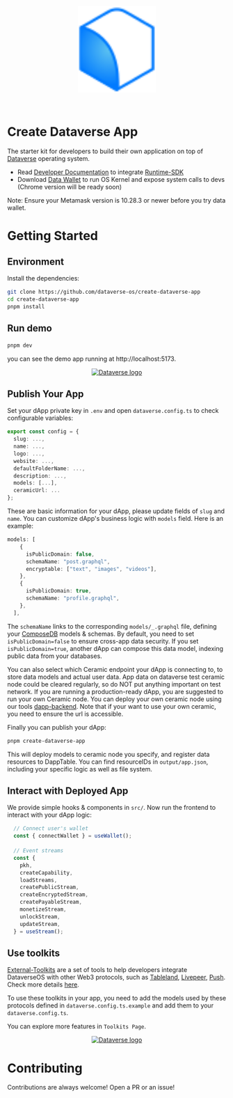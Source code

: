 <br/>
<p align="center">
<a href=" " target="_blank">
<img src="./logo.svg" width="180" alt="Dataverse logo">
</a >
</p >
<br/>

# Create Dataverse App

The starter kit for developers to build their own application on top of [Dataverse](https://dataverse-os.com) operating system.

- Read [Developer Documentation](https://gitbook.dataverse-os.com/) to integrate [Runtime-SDK](https://github.com/dataverse-os/runtime-connector)
- Download [Data Wallet](https://github.com/dataverse-os/create-dataverse-app/releases/tag/DataWallet-0.5.33) to run OS Kernel and expose system calls to devs (Chrome version will be ready soon)

Note: Ensure your Metamask version is 10.28.3 or newer before you try data wallet.

# Getting Started

## Environment

Install the dependencies:

```bash
git clone https://github.com/dataverse-os/create-dataverse-app
cd create-dataverse-app
pnpm install
```

## Run demo
  
  ```bash
  pnpm dev
  ```
you can see the demo app running at http://localhost:5173.
<p align="center">
<a href=" " target="_blank">
<img src="https://s2.loli.net/2023/06/13/9B7TYLgSbcf1xHy.png" width="300" alt="Dataverse logo">
</a >
</p >

## Publish Your App

Set your dApp private key in `.env` and open `dataverse.config.ts` to check configurable variables:

```typescript
export const config = {
  slug: ...,
  name: ...,
  logo: ...,
  website: ...,
  defaultFolderName: ...,
  description: ...,
  models: [...],
  ceramicUrl: ...
};
```

These are basic information for your dApp, please update fields of `slug` and `name`. You can customize dApp's business logic with `models` field. Here is an example: 

```typescript
models: [
    {
      isPublicDomain: false,
      schemaName: "post.graphql",
      encryptable: ["text", "images", "videos"],
    },
    {
      isPublicDomain: true,
      schemaName: "profile.graphql",
    },
  ],
```

The `schemaName` links to the corresponding `models/_.graphql` file, defining your [ComposeDB](https://composedb.js.org/docs/0.4.x/guides/data-modeling/schemas) models & schemas. By default, you need to set `isPublicDomain=false` to ensure cross-app data security. If you set `isPublicDomain=true`, another dApp can compose this data model, indexing public data from your databases. 

You can also select which Ceramic endpoint your dApp is connecting to, to store data models and actual user data. App data on dataverse test ceramic node could be cleared regularly, so do NOT put anything important on test network. If you are running a production-ready dApp, you are suggested to run your own Ceramic node. You can deploy your own ceramic node using our tools [dapp-backend](https://github.com/dataverse-os/dapp-backend). Note that if your want to use your own ceramic, you need to ensure the url is accessible.

Finally you can publish your dApp: 

```bash
pnpm create-dataverse-app
```
This will deploy models to ceramic node you specify, and register data resources to DappTable. You can find resourceIDs in `output/app.json`, including your specific logic as well as file system. 

## Interact with Deployed App

We provide simple hooks & components in `src/`. Now run the frontend to interact with your dApp logic: 

```typescript
  // Connect user's wallet
  const { connectWallet } = useWallet();

  // Event streams
  const {
    pkh,
    createCapability,
    loadStreams,
    createPublicStream,
    createEncryptedStream,
    createPayableStream,
    monetizeStream,
    unlockStream,
    updateStream,
  } = useStream();
```
## Use toolkits
[External-Toolkits](https://github.com/dataverse-os/external-toolkits) are a set of tools to help developers integrate DataverseOS with other Web3 protocols, such as [Tableland](https://tableland.xyz/), [Livepeer](https://livepeer.org/), [Push](https://staging.push.org/). Check more details [here](https://github.com/dataverse-os/external-toolkits).

To use these toolkits in your app, you need to add the models used by these protocols defined in `dataverse.config.ts.example` and add them to your
`dataverse.config.ts`.

You can explore more features in `Toolkits Page`.

<p align="center">
<a href=" " target="_blank">
<img src="https://s2.loli.net/2023/06/19/CveOImi4LswYX6D.png" width="300" alt="Dataverse logo">
</a >
</p >

# Contributing

Contributions are always welcome! Open a PR or an issue!